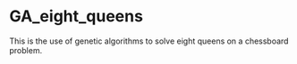 # GA_eight_queens
This is the use of genetic algorithms to solve eight queens on a chessboard problem.
